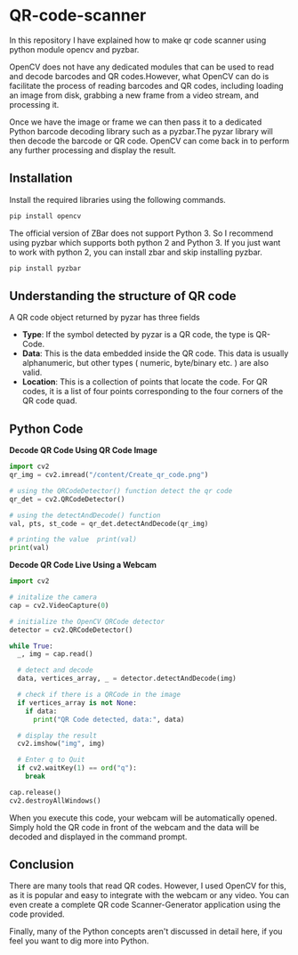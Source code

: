# QR-code-scanner
In this repository I have explained how to make qr code scanner using python module opencv and pyzbar.

OpenCV does not have any dedicated modules that can be used to read and decode barcodes and QR codes.However, what OpenCV can do is facilitate the process of reading barcodes and QR codes, including loading an image from disk, grabbing a new frame from a video stream, and processing it.

Once we have the image or frame we can then pass it to a dedicated Python barcode decoding library such as a pyzbar.The pyzar library will then decode the barcode or QR code. OpenCV can come back in to perform any further processing and display the result.

## Installation
Install the required libraries using the following commands.

```python
pip install opencv
```

The official version of ZBar does not support Python 3. So I recommend using pyzbar which supports both python 2 and Python 3. If you just want to work with python 2, you can install zbar and skip installing pyzbar.

```python
pip install pyzbar
```

## Understanding the structure of QR code
A QR code object returned by pyzar has three fields

* **Type**: If the symbol detected by pyzar is a QR code, the type is QR-Code.
* **Data**: This is the data embedded inside the QR code. This data is usually alphanumeric, but other types ( numeric, byte/binary etc. ) are also valid.
* **Location**: This is a collection of points that locate the code. For QR codes, it is a list of four points corresponding to the four corners of the QR code quad.

## Python Code
**Decode QR Code Using QR Code Image**
```python
import cv2
qr_img = cv2.imread("/content/Create_qr_code.png")

# using the QRCodeDetector() function detect the qr code  
qr_det = cv2.QRCodeDetector()

# using the detectAndDecode() function  
val, pts, st_code = qr_det.detectAndDecode(qr_img)

# printing the value  print(val)
print(val)
```
**Decode QR Code Live Using a Webcam**
```python
import cv2

# initalize the camera
cap = cv2.VideoCapture(0)

# initialize the OpenCV QRCode detector
detector = cv2.QRCodeDetector()

while True:
  _, img = cap.read()

  # detect and decode
  data, vertices_array, _ = detector.detectAndDecode(img)

  # check if there is a QRCode in the image
  if vertices_array is not None:
    if data:
      print("QR Code detected, data:", data)

  # display the result
  cv2.imshow("img", img)

  # Enter q to Quit
  if cv2.waitKey(1) == ord("q"):
    break

cap.release()
cv2.destroyAllWindows()
```
When you execute this code, your webcam will be automatically opened. Simply hold the QR code in front of the webcam and the data will be decoded and displayed in the command prompt.

## Conclusion
There are many tools that read QR codes. However, I used OpenCV for this, as it is popular and easy to integrate with the webcam or any video. You can even create a complete QR code Scanner-Generator application using the code provided.

Finally, many of the Python concepts aren't discussed in detail here, if you feel you want to dig more into Python.

